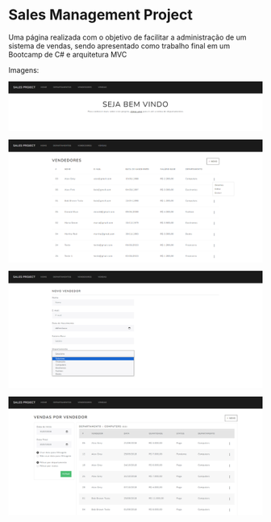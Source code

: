 ﻿# Sales Management Project

Uma página realizada com o objetivo de facilitar a administração de um sistema de vendas, sendo apresentado como trabalho final em um Bootcamp de C# e arquitetura MVC

Imagens:

![Image-1](./images/Main%20Page.png)

![Image-2](./images/Sellers.png)

![Image-3](./images/Seller%20Form.png)

![Image-4](./images/Sales%20Records.png)
